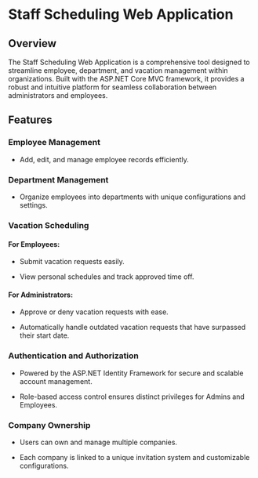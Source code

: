 # Staff Scheduling Web Application

## Overview

The Staff Scheduling Web Application is a comprehensive tool designed to streamline employee, department, and vacation management within organizations. Built with the ASP.NET Core MVC framework, it provides a robust and intuitive platform for seamless collaboration between administrators and employees.

## Features

### Employee Management

- Add, edit, and manage employee records efficiently.

### Department Management

- Organize employees into departments with unique configurations and settings.

### Vacation Scheduling

#### For Employees:

- Submit vacation requests easily.

- View personal schedules and track approved time off.

#### For Administrators:

- Approve or deny vacation requests with ease.

- Automatically handle outdated vacation requests that have surpassed their start date.

### Authentication and Authorization

- Powered by the ASP.NET Identity Framework for secure and scalable account management.

- Role-based access control ensures distinct privileges for Admins and Employees.

### Company Ownership

- Users can own and manage multiple companies.

- Each company is linked to a unique invitation system and customizable configurations.
